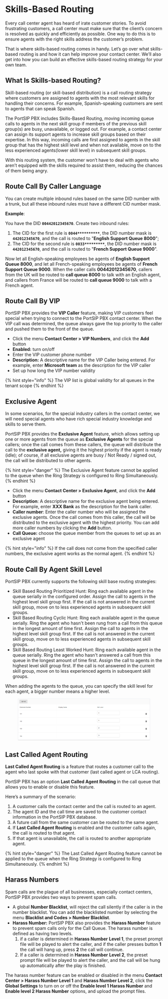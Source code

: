 # Skills-Based Routing

Every call center agent has heard of irate customer stories. To avoid frustrating customers, a call center must make sure that the client’s concern is resolved as quickly and efficiently as possible. One way to do this is to ensure agents with the right skills address the customer’s problem.

That is where skills-based routing comes in handy. Let’s go over what skills-based routing is and how it can help improve your contact center. We’ll also get into how you can build an effective skills-based routing strategy for your own team.

## What Is Skills-based Routing?

Skill-based routing (or skill-based distribution) is a call routing strategy where customers are assigned to agents with the most relevant skills for handling their concerns. For example, Spanish-speaking customers are sent to agents that can speak Spanish.

The PortSIP PBX includes Skills-Based Routing, moving incoming queue calls to agents in the next skill group if members of the previous skill group(s) are busy, unavailable, or logged out. For example, a contact center can assign its support agents to increase skill groups based on their expertise. In this way, incoming calls are first assigned to agents in the skill group that has the highest skill level and when not available, move on to the less experienced agents(lower skill level) in subsequent skill groups.

With this routing system, the customer won’t have to deal with agents who aren’t equipped with the skills required to assist them, reducing the chances of them being angry.

## Route Call By Caller Language

You can create multiple inbound rules based on the same DID number with a trunk, but all these inbound rules must have a different CID number mask.

**Example**:&#x20;

You have the DID **`00442012345670`**. Create two inbound rules:&#x20;

1. The CID for the first rule is **`0044**********`**, the DID number mask is **`442012345670`**, and the call is routed to "**English Support Queue 8000**";&#x20;
2. The CID for the second rule is **`0033*********`**, the DID number mask is **`442012345670`**, and the call is routed to "**French Support Queue 9000**".

Now let all English-speaking employees be agents of **English Support Queue 8000**, and let all French-speaking employees be agents of **French Support Queue 9000**. When the caller calls  **00442012345670**, callers from the UK will be routed to **call queue 8000** to talk with an English agent, and callers from France will be routed to **call queue 9000** to talk with a French agent.

## Route Call By VIP

PortSIP PBX provides the **VIP Caller** feature, making VIP customers feel special when trying to connect to the PortSIP PBX contact center. When the VIP call was determined, the queue always gave the top priority to the caller and pushed them to the front of the queue.

* Click the menu **Contact Center > VIP Numbers**, and click the **Add** button
* **Enabled:** turn on/off
* Enter the VIP customer phone number
* **Description:** A descriptive name for the VIP Caller being entered. For example, enter **Microsoft team** as the description for the VIP caller
* Set up how long the VIP number validity

{% hint style="info" %}
The VIP list is global validity for all queues in the tenant scope
{% endhint %}

## **Exclusive Agent**

In some scenarios, for the special industry callers in the contact center, we will need special agents who have rich special industry knowledge and skills to serve them.

PortSIP PBX provides the **Exclusive Agent** feature, which allows setting up one or more agents from the queue as **Exclusive Agents** for the special callers; once the call comes from these callers, the queue will distribute the call to the **exclusive agent,** giving it the highest priority if the agent is ready (idle); of course, if all exclusive agents are busy / Not Ready / signed out, the call will be distributed to other agents.

{% hint style="danger" %}
The Exclusive Agent feature cannot be applied to the queue when the Ring Strategy is configured to Ring Simultaneously.
{% endhint %}

* Click the menu **Contact Center > Exclusive Agent**, and click the **Add** button
* **Description**: A descriptive name for the exclusive agent being entered. For example, enter **XXX Bank** as the description for the bank caller.
* **Caller number**: Enter the caller number who will be assigned the exclusive agents. Once the call comes from this caller, the call will be distributed to the exclusive agent with the highest priority. You can add more caller numbers by clicking the **Add** button.
* **Call Queue:** choose the queue member from the queues to set up as an exclusive agent

{% hint style="info" %}
If the call does not come from the specified caller numbers, the exclusive agent works as the normal agent.
{% endhint %}

## Route Call By Agent Skill Level

PortSIP PBX currently supports the following skill base routing strategies:

* Skill Based Routing Prioritized Hunt: Ring each available agent in the queue serially in the configured order. Assign the call to agents in the highest level skill group first. If the call is not answered in the current skill group, move on to less experienced agents in subsequent skill groups.
* Skill Based Routing Cyclic Hunt: Ring each available agent in the queue serially. Ring the agent who hasn't been rung from a call from this queue in the longest amount of time first. Assign the call to agents in the highest level skill group first. If the call is not answered in the current skill group, move on to less experienced agents in subsequent skill groups.
* Skill Based Routing Least Worked Hunt: Ring each available agent in the queue serially. Ring the agent who hasn't answered a call from this queue in the longest amount of time first. Assign the call to agents in the highest level skill group first. If the call is not answered in the current skill group, move on to less experienced agents in subsequent skill groups.

When adding the agents to the queue, you can specify the skill level for each agent, a bigger number means a higher level.

<figure><img src="../../.gitbook/assets/skill_based_routing_1.png" alt=""><figcaption></figcaption></figure>

## Last Called Agent Routing

**Last Called Agent Routing** is a feature that routes a customer call to the agent who last spoke with that customer (last called agent or LCA routing).&#x20;

PortSIP PBX has an option **Last Called Agent Routing** in the call queue that allows you to enable or disable this feature.

Here’s a summary of the scenario:

1. A customer calls the contact center and the call is routed to an agent.
2. The agent ID and the call time are saved to the customer contact information in the PortSIP PBX database.
3. A future call from the same customer can be routed to the same agent.
4. If **Last Called Agent Routing** is enabled and the customer calls again, the call is routed to that agent.
5. If that agent is unavailable, the call is routed to another appropriate agent.

{% hint style="danger" %}
The Last Called Agent Routing feature cannot be applied to the queue when the Ring Strategy is configured to Ring Simultaneously.
{% endhint %}

## **Harass Numbers**

Spam calls are the plague of all businesses, especially contact centers, PortSIP PBX provides two ways to prevent spam calls.

* A global **Number Blacklist**, will reject the call silently if the caller is in the number blacklist. You can add the blacklisted number by selecting the menu **Blacklist and Codes > Number Blacklist**.
* **Harass Number:** PortSIP PBX also provides the **Harass Number** feature to prevent spam calls only for the Call Queue. The harass number is defined as having two levels.
  1. if a caller is determined in **Harass Number** **Level 1**, the preset prompt file will be played to alert the caller, and if the caller presses button **1** the call will hang up, press **2** the call will continue.
  2. If a caller is determined in **Harass Number** **Level 2**, the preset prompt file will be played to alert the caller, and the call will be hung up automatically after the play is finished.

The harass number feature can be enabled or disabled in the menu **Contact Center > Harass Number Level 1** and **Harass Number Level 2**, click the **Global Settings** to turn on or off the **Enable level 1 Harass Number** and **Enable level 2 Harass Number** options, and upload the prompt files.

